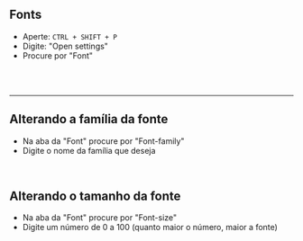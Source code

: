 ## Fonts
* Aperte: `CTRL + SHIFT + P`
* Digite: "Open settings"
* Procure por "Font"

</br>
</br>

________________________________________________________

## Alterando a família da fonte
* Na aba da "Font" procure por "Font-family" 
* Digite o nome da família que deseja

</br>

## Alterando o tamanho da fonte 
* Na aba da "Font" procure por "Font-size" 
* Digite um número de 0 a 100 (quanto maior o número, maior a fonte)





